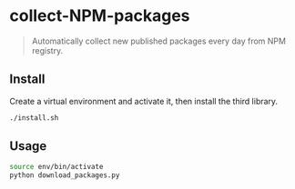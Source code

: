 # collect-NPM-packages
> Automatically collect new published packages every day from NPM registry.

## Install
Create a virtual environment and activate it, then install the third library.
```bash
./install.sh
```

## Usage
```bash
source env/bin/activate
python download_packages.py
```